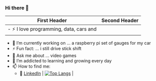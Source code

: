 ### Hi there 👋

| First Header  | Second Header |
| ------------- | ------------- |
| - :zap: I love programming, data, cars and 
- 🔭 I’m currently working on ... a raspberry pi set of gauges for my car
- ⚡ Fun fact: ... i still drive stick shift
- 💬 Ask me about ... video games
- 🌱 I’m addicted to learning and growing every day
- 📫 How to find me: 
  - :office: [LinkedIn](https://www.linkedin.com/in/jeremy-boron/)
  | [![Top Langs](https://github-readme-stats.vercel.app/api/top-langs/?username=hitmanof44th&layout=compact&theme=onedark)](https://github.com/hitmanof44th/github-readme-stats)  |



<!--
**hitmanof44th/hitmanof44th** is a ✨ _special_ ✨ repository because its `README.md` (this file) appears on your GitHub profile.
Here are some ideas to get you started:

- 🔭 I’m currently working on ...
- 🌱 I’m currently learning ...
- 👯 I’m looking to collaborate on ...
- 🤔 I’m looking for help with ...
- 💬 Ask me about ...
- 📫 How to reach me: ...
- 😄 Pronouns: ...
- ⚡ Fun fact: ...
-->
